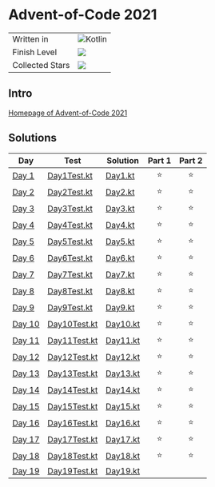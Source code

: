 # Advent-of-Code 2021
|                 |                                                                 |
|-----------------|-----------------------------------------------------------------|
| Written in      | ![Kotlin](https://img.shields.io/badge/Kotlin-grey?logo=Kotlin) |
| Finish Level    | ![](https://img.shields.io/badge/📅%20days-19-blue)             |
| Collected Stars | ![](https://img.shields.io/badge/⭐%20stars-36-green)            |

## Intro

[Homepage of Advent-of-Code 2021](https://adventofcode.com/2021)

## Solutions

| Day                                            | Test                                                                                                                                 | Solution                                                                                                                     | Part 1 | Part 2 |
|------------------------------------------------|--------------------------------------------------------------------------------------------------------------------------------------|------------------------------------------------------------------------------------------------------------------------------|:------:|:------:|
| [Day 1](https://adventofcode.com/2021/day/1)   | [Day1Test.kt](https://github.com/EmRe-One/advent-of-code-2021/blob/master/src/test/kotlin/de/emreak/adventofcode/days/Day1Test.kt)   | [Day1.kt](https://github.com/EmRe-One/advent-of-code-2021/blob/master/src/main/kotlin/de/emreak/adventofcode/days/Day1.kt)   |   ⭐    |   ⭐    |
| [Day 2](https://adventofcode.com/2021/day/2)   | [Day2Test.kt](https://github.com/EmRe-One/advent-of-code-2021/blob/master/src/test/kotlin/de/emreak/adventofcode/days/Day2Test.kt)   | [Day2.kt](https://github.com/EmRe-One/advent-of-code-2021/blob/master/src/main/kotlin/de/emreak/adventofcode/days/Day2.kt)   |   ⭐    |   ⭐    |
| [Day 3](https://adventofcode.com/2021/day/3)   | [Day3Test.kt](https://github.com/EmRe-One/advent-of-code-2021/blob/master/src/test/kotlin/de/emreak/adventofcode/days/Day3Test.kt)   | [Day3.kt](https://github.com/EmRe-One/advent-of-code-2021/blob/master/src/main/kotlin/de/emreak/adventofcode/days/Day3.kt)   |   ⭐    |   ⭐    |
| [Day 4](https://adventofcode.com/2021/day/4)   | [Day4Test.kt](https://github.com/EmRe-One/advent-of-code-2021/blob/master/src/test/kotlin/de/emreak/adventofcode/days/Day4Test.kt)   | [Day4.kt](https://github.com/EmRe-One/advent-of-code-2021/blob/master/src/main/kotlin/de/emreak/adventofcode/days/Day4.kt)   |   ⭐    |   ⭐    |
| [Day 5](https://adventofcode.com/2021/day/5)   | [Day5Test.kt](https://github.com/EmRe-One/advent-of-code-2021/blob/master/src/test/kotlin/de/emreak/adventofcode/days/Day5Test.kt)   | [Day5.kt](https://github.com/EmRe-One/advent-of-code-2021/blob/master/src/main/kotlin/de/emreak/adventofcode/days/Day5.kt)   |   ⭐    |   ⭐    |
| [Day 6](https://adventofcode.com/2021/day/6)   | [Day6Test.kt](https://github.com/EmRe-One/advent-of-code-2021/blob/master/src/test/kotlin/de/emreak/adventofcode/days/Day6Test.kt)   | [Day6.kt](https://github.com/EmRe-One/advent-of-code-2021/blob/master/src/main/kotlin/de/emreak/adventofcode/days/Day6.kt)   |   ⭐    |   ⭐    |
| [Day 7](https://adventofcode.com/2021/day/7)   | [Day7Test.kt](https://github.com/EmRe-One/advent-of-code-2021/blob/master/src/test/kotlin/de/emreak/adventofcode/days/Day7Test.kt)   | [Day7.kt](https://github.com/EmRe-One/advent-of-code-2021/blob/master/src/main/kotlin/de/emreak/adventofcode/days/Day7.kt)   |   ⭐    |   ⭐    |
| [Day 8](https://adventofcode.com/2021/day/8)   | [Day8Test.kt](https://github.com/EmRe-One/advent-of-code-2021/blob/master/src/test/kotlin/de/emreak/adventofcode/days/Day8Test.kt)   | [Day8.kt](https://github.com/EmRe-One/advent-of-code-2021/blob/master/src/main/kotlin/de/emreak/adventofcode/days/Day8.kt)   |   ⭐    |   ⭐    |
| [Day 9](https://adventofcode.com/2021/day/9)   | [Day9Test.kt](https://github.com/EmRe-One/advent-of-code-2021/blob/master/src/test/kotlin/de/emreak/adventofcode/days/Day9Test.kt)   | [Day9.kt](https://github.com/EmRe-One/advent-of-code-2021/blob/master/src/main/kotlin/de/emreak/adventofcode/days/Day9.kt)   |   ⭐    |   ⭐    |
| [Day 10](https://adventofcode.com/2021/day/10) | [Day10Test.kt](https://github.com/EmRe-One/advent-of-code-2021/blob/master/src/test/kotlin/de/emreak/adventofcode/days/Day10Test.kt) | [Day10.kt](https://github.com/EmRe-One/advent-of-code-2021/blob/master/src/main/kotlin/de/emreak/adventofcode/days/Day10.kt) |   ⭐    |   ⭐    |
| [Day 11](https://adventofcode.com/2021/day/11) | [Day11Test.kt](https://github.com/EmRe-One/advent-of-code-2021/blob/master/src/test/kotlin/de/emreak/adventofcode/days/Day11Test.kt) | [Day11.kt](https://github.com/EmRe-One/advent-of-code-2021/blob/master/src/main/kotlin/de/emreak/adventofcode/days/Day11.kt) |   ⭐    |   ⭐    |
| [Day 12](https://adventofcode.com/2021/day/12) | [Day12Test.kt](https://github.com/EmRe-One/advent-of-code-2021/blob/master/src/test/kotlin/de/emreak/adventofcode/days/Day12Test.kt) | [Day12.kt](https://github.com/EmRe-One/advent-of-code-2021/blob/master/src/main/kotlin/de/emreak/adventofcode/days/Day12.kt) |   ⭐    |   ⭐    |
| [Day 13](https://adventofcode.com/2021/day/13) | [Day13Test.kt](https://github.com/EmRe-One/advent-of-code-2021/blob/master/src/test/kotlin/de/emreak/adventofcode/days/Day13Test.kt) | [Day13.kt](https://github.com/EmRe-One/advent-of-code-2021/blob/master/src/main/kotlin/de/emreak/adventofcode/days/Day13.kt) |   ⭐    |   ⭐    |
| [Day 14](https://adventofcode.com/2021/day/14) | [Day14Test.kt](https://github.com/EmRe-One/advent-of-code-2021/blob/master/src/test/kotlin/de/emreak/adventofcode/days/Day14Test.kt) | [Day14.kt](https://github.com/EmRe-One/advent-of-code-2021/blob/master/src/main/kotlin/de/emreak/adventofcode/days/Day14.kt) |   ⭐    |   ⭐    |
| [Day 15](https://adventofcode.com/2021/day/15) | [Day15Test.kt](https://github.com/EmRe-One/advent-of-code-2021/blob/master/src/test/kotlin/de/emreak/adventofcode/days/Day15Test.kt) | [Day15.kt](https://github.com/EmRe-One/advent-of-code-2021/blob/master/src/main/kotlin/de/emreak/adventofcode/days/Day15.kt) |   ⭐    |   ⭐    |
| [Day 16](https://adventofcode.com/2021/day/16) | [Day16Test.kt](https://github.com/EmRe-One/advent-of-code-2021/blob/master/src/test/kotlin/de/emreak/adventofcode/days/Day16Test.kt) | [Day16.kt](https://github.com/EmRe-One/advent-of-code-2021/blob/master/src/main/kotlin/de/emreak/adventofcode/days/Day16.kt) |   ⭐    |   ⭐    |
| [Day 17](https://adventofcode.com/2021/day/17) | [Day17Test.kt](https://github.com/EmRe-One/advent-of-code-2021/blob/master/src/test/kotlin/de/emreak/adventofcode/days/Day17Test.kt) | [Day17.kt](https://github.com/EmRe-One/advent-of-code-2021/blob/master/src/main/kotlin/de/emreak/adventofcode/days/Day17.kt) |   ⭐    |   ⭐    |
| [Day 18](https://adventofcode.com/2021/day/18) | [Day18Test.kt](https://github.com/EmRe-One/advent-of-code-2021/blob/master/src/test/kotlin/de/emreak/adventofcode/days/Day18Test.kt) | [Day18.kt](https://github.com/EmRe-One/advent-of-code-2021/blob/master/src/main/kotlin/de/emreak/adventofcode/days/Day18.kt) |   ⭐    |   ⭐    |
| [Day 19](https://adventofcode.com/2021/day/19) | [Day19Test.kt](https://github.com/EmRe-One/advent-of-code-2021/blob/master/src/test/kotlin/de/emreak/adventofcode/days/Day19Test.kt) | [Day19.kt](https://github.com/EmRe-One/advent-of-code-2021/blob/master/src/main/kotlin/de/emreak/adventofcode/days/Day19.kt) |       |       |
<!-- $1 -->